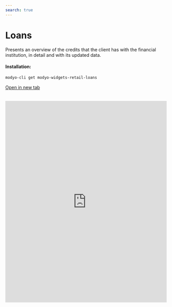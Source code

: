```yaml
---
search: true
---
```


# Loans

Presents an overview of the credits that the client has with the financial institution, in detail and with its updated data.

#### Installation:

```bash
modyo-cli get modyo-widgets-retail-loans
```

[Open in new tab](https://widgets.modyo.com/retail/loans)

<iframe id="widgetFrame" src="https://widgets.modyo.com/retail/loans" width="100%" frameBorder="0" style="min-height:630px;overflow:auto;margin-top:20px;"/>

| Features       | Description                                                                                                                                                                                                                 |
|:---------------------|:-----------------------------------------------------------------------------------------------------------------------------------------------------------------------------------------------------------------------------|
| Loan Summary | Displays the credit information that the customer has assets with the credit type, name, and request number.       |
| Loan Detail | When you select an item, it displays more details of the credit. The fields it displays by default are: <ul><li>Product Name </li> <li>Operation number </li> <li>Credit Term pending </li> <li>Gross amount granted </li> <li>Balance of credit </li> <li>Value of the fee </li> <li>Date next payment </li> <li>Annual interest rate </li> <li>CAE </li><li>Automatic charge on</li> <li>Number of contributions paid</li>  <li>Number of outstanding contributions</li> <li>Late payment fee (Units)</li>  <li>Late payment fee</li> <li>Collection</li>  <li>Total amount overdue</li> </ul> |


<script>

  export default {
    mounted() {

      function setIframeHeightCO(id, ht) {
          var ifrm = document.getElementById(id);
          if(ifrm) {
            ifrm.style.height = ht + 4 + "px";
          }
      }
      // iframed document sends its height using postMessage
      function handleDocHeightMsg(e) {
          // check origin
          if ( e.origin === 'https://widgets.modyo.com' ) {
              // parse data
              var data = JSON.parse( e.data );

              console.log('data:', data)
              // check data object
              if ( data['docHeight'] ) {
                  setIframeHeightCO( 'widgetFrame', data['docHeight'] );
              } else {
                  setIframeHeightCO( 'widgetFrame', 700 );
              }
          }
      }

      // assign message handler
      if ( window.addEventListener ) {
          window.addEventListener('message', handleDocHeightMsg, false);
      }
    }
  }

</script>
